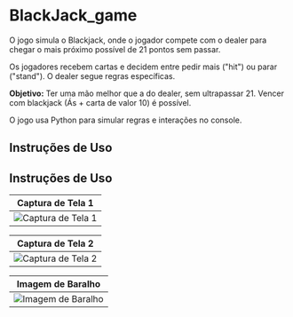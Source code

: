 # BlackJack_game

O jogo simula o Blackjack, onde o jogador compete com o dealer para chegar o mais próximo possível de 21 pontos sem passar.

Os jogadores recebem cartas e decidem entre pedir mais ("hit") ou parar ("stand"). O dealer segue regras específicas.

**Objetivo:** Ter uma mão melhor que a do dealer, sem ultrapassar 21. Vencer com blackjack (Ás + carta de valor 10) é possível.

O jogo usa Python para simular regras e interações no console.

## Instruções de Uso


## Instruções de Uso

| Captura de Tela 1 |
|-------------------|
| ![Captura de Tela 1](https://github.com/nojirilucas/BlackJack_game/assets/103136574/849148a1-3c9b-47d6-b51a-515c1a7f7a14.png) |

| Captura de Tela 2 |
|-------------------|
| ![Captura de Tela 2](https://github.com/nojirilucas/BlackJack_game/assets/103136574/5f020dd1-803d-49c8-bf95-c0c654097957.png) |

| Imagem de Baralho |
|-------------------|
| ![Imagem de Baralho](https://github.com/nojirilucas/BlackJack_game/assets/103136574/4797defc-71c4-43c1-b39b-9ac074b14a0a.png) |
